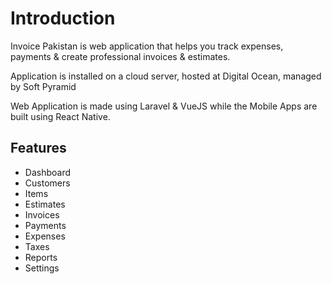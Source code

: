 # Introduction

Invoice Pakistan is web application that helps you track expenses, payments & create professional invoices & estimates.

Application is installed on a cloud server, hosted at Digital Ocean, managed by Soft Pyramid

Web Application is made using Laravel & VueJS while the Mobile Apps are built using React Native.

## Features

* Dashboard
* Customers
* Items
* Estimates
* Invoices
* Payments
* Expenses
* Taxes
* Reports
* Settings